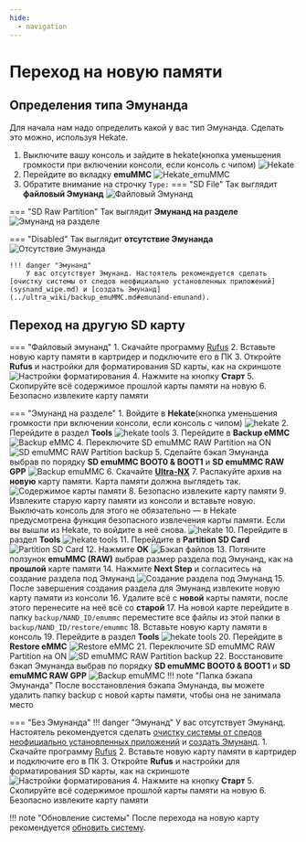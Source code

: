 ```yaml
---
hide:
  - navigation
---
```

# Переход на новую памяти

## Определения типа Эмунанда
Для начала нам надо определить какой у вас тип Эмунанда. Сделать это можно, используя Hekate.

1. Выключите вашу консоль и зайдите в hekate(кнопка уменьшения громкости при включении консоли, если консоль с чипом)
![Hekate](res/sysnand_wipe/hekate.bmp)
2. Перейдите во вкладку **emuMMC**
![Hekate_emuMMC](res/new_sd/hekate_emuMMC.bmp)
3. Обратите внимание на строчку `Type:`
=== "SD File"
    Так выглядит **файловый Эмунанд**
    ![Файловый Эмунанд](res/new_sd/file_emuMMC.bmp)

=== "SD Raw Partition"
    Так выглядит **Эмунанд на разделе**
    ![Эмунанд на разделе](res/new_sd/partition_emuMMC.bmp)

=== "Disabled"
    Так выглядит **отсутствие Эмунанда**
    ![Отсутствие Эмунанда](res/new_sd/no_emuMMC.bmp)
    
    !!! danger "Эмунанд"
        У вас отсутствует Эмунанд. Настоятель рекомендуется сделать [очистку системы от следов неофициально установленных приложений](sysnand_wipe.md) и [создать Эмунанд](../ultra_wiki/backup_emuMMC.md#emunand-emunand).

## Переход на другую SD карту

=== "Файловый эмунанд"
    1. Скачайте программу [Rufus](https://rufus.ie/)
    2. Вставьте новую карту памяти в картридер и подключите его в ПК
    3. Откройте **Rufus** и настройки для форматирования SD карты, как на скриншоте
    ![Настройки форматирования](res/new_sd/rufus_settings.bmp)
    4. Нажмите на кнопку **Старт**
    5. Скопируйте всё содержимое прошлой карты памяти на новую
    6. Безопасно извлеките карту памяти
    
=== "Эмунанд на разделе"
    1. Войдите в **Hekate**(кнопка уменьшения громкости при включении консоли, если консоль с чипом)
    ![hekate](res/new_sd/hekate.bmp) 
    2. Перейдите в раздел **Tools**
    ![hekate tools](res/new_sd/hekate_tools.bmp)
    3. Перейдите в **Backup eMMC**
    ![Backup eMMC](res/new_sd/backup_eMMC.bmp)
    4. Переключите SD emuMMC RAW Partition на ON
    ![SD emuMMC RAW Partition backup](res/new_sd/switch_backup.bmp)
    5. Сделайте бэкап Эмунанда выбрав по порядку **SD emuMMC BOOT0 & BOOT1** и **SD emuMMC RAW GPP**
    ![Backup emuMMC](res/new_sd/backup_emuMMC.bmp)
    6. Скачайте **[Ultra-NX](https://github.com/Ultra-NX/UltraNX/releases/latest/download/Ultra.zip)**
    7. Распакуйте архив на **новую** карту памяти. Карта памяти должна выглядеть так.
    ![Содержимое карты памяти](res/new_sd/sd_card.png)
    8. Безопасно извлеките карту памяти
    9. Извлеките старую карту памяти из консоли и вставьте новую. Выключать консоль для этого не обязательно — в Hekate предусмотрена функция безопасного извлечения карты памяти. Если вы вышли из Hekate, то войдите в неё снова.
    ![hekate](res/new_sd/hekate.bmp)
    10. Перейдите в раздел **Tools**
    ![hekate tools](res/new_sd/hekate_tools.bmp)
    11. Перейдите в **Partition SD Card**
    ![Partition SD Card](res/new_sd/partition_sd_card.bmp)
    12. Нажмите **OK**
    ![Бэкап файлов](res/new_sd/partition_backup.bmp)
    13. Потяните ползунок **emuMMC (RAW)** выбрав размер раздела под Эмунанд, как на **прошлой** карте памяти
    14. Нажмите **Next Step** и согласитесь на создание раздела под Эмунанд
    ![Создание раздела под Эмунанд](res/new_sd/next_step.bmp)
    15. После завершения создания раздела для Эмунанд извлеките новую карту памяти из консоли
    16. Удалите всё с **новой** карты памяти, после этого перенесите на неё всё со **старой**
    17. На новой карте перейдите в папку `backup/NAND_ID/emummc` переместите все файлы из этой папки в `backup/NAND_ID/restore/emummc`
    18. Вставьте новую карту памяти в консоль
    19. Перейдите в раздел **Tools**
    ![hekate tools](res/new_sd/hekate_tools.bmp)
    20. Перейдите в **Restore eMMC**
    ![Restore eMMC](res/new_sd/restore_eMMC.bmp)
    21. Переключите SD emuMMC RAW Partition на ON
    ![SD emuMMC RAW Partition backup](res/new_sd/switch_restore.bmp)
    22. Восстановите бэкап Эмунанда выбрав по порядку **SD emuMMC BOOT0 & BOOT1** и **SD emuMMC RAW GPP**
    ![Backup emuMMC](res/new_sd/restore_emuMMC.bmp)
    !!! note "Папка бэкапа Эмунанда"
        После восстановления бэкапа Эмунанда, вы можете удалить папку backup с новой карты памяти, чтобы она не занимала место
    
=== "Без Эмунанда"
    !!! danger "Эмунанд"
        У вас отсутствует Эмунанд. Настоятель рекомендуется сделать [очистку системы от следов неофициально установленных приложений](sysnand_wipe.md) и [создать Эмунанд](../ultra_wiki/backup_emuMMC.md#emunand-emunand).
    1. Скачайте программу [Rufus](https://rufus.ie/)
    2. Вставьте новую карту памяти в картридер и подключите его в ПК
    3. Откройте **Rufus** и настройки для форматирования SD карты, как на скриншоте
    ![Настройки форматирования](res/new_sd/rufus_settings.bmp)
    4. Нажмите на кнопку **Старт**
    5. Скопируйте всё содержимое прошлой карты памяти на новую
    6. Безопасно извлеките карту памяти

!!! note "Обновление системы"
    После перехода на новую карту рекомендуется [обновить систему](../ultra_wiki/installing_update.md#obnovlenie-cherez-aio). 